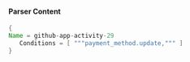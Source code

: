 #### Parser Content
```Java
{
Name = github-app-activity-29
   Conditions = [ """payment_method.update,""" ]
}
```